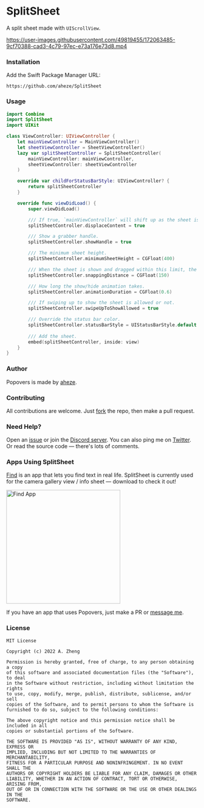# SplitSheet

A split sheet made with `UIScrollView`.

https://user-images.githubusercontent.com/49819455/172063485-9cf70388-cad3-4c79-97ec-e73a176e73d8.mp4

### Installation
Add the Swift Package Manager URL:

```
https://github.com/aheze/SplitSheet
```

### Usage

```swift
import Combine
import SplitSheet
import UIKit

class ViewController: UIViewController {
    let mainViewController = MainViewController()
    let sheetViewController = SheetViewController()
    lazy var splitSheetController = SplitSheetController(
        mainViewController: mainViewController,
        sheetViewController: sheetViewController
    )

    override var childForStatusBarStyle: UIViewController? {
        return splitSheetController
    }

    override func viewDidLoad() {
        super.viewDidLoad()

        /// If true, `mainViewController` will shift up as the sheet is shown.
        splitSheetController.displaceContent = true

        /// Show a grabber handle.
        splitSheetController.showHandle = true

        /// The minimum sheet height.
        splitSheetController.minimumSheetHeight = CGFloat(400)

        /// When the sheet is shown and dragged within this limit, the sheet will bounce back.
        splitSheetController.snappingDistance = CGFloat(150)

        /// How long the show/hide animation takes.
        splitSheetController.animationDuration = CGFloat(0.6)

        /// If swiping up to show the sheet is allowed or not.
        splitSheetController.swipeUpToShowAllowed = true

        /// Override the status bar color.
        splitSheetController.statusBarStyle = UIStatusBarStyle.default
        
        /// Add the sheet.
        embed(splitSheetController, inside: view)
    }
}
```

### Author
Popovers is made by [aheze](https://github.com/aheze).

### Contributing
All contributions are welcome. Just [fork](https://github.com/aheze/SplitSheet/fork) the repo, then make a pull request.

### Need Help?
Open an [issue](https://github.com/aheze/SplitSheet/issues) or join the [Discord server](https://discord.com/invite/Pmq8fYcus2). You can also ping me on [Twitter](https://twitter.com/aheze0). Or read the source code — there's lots of comments.

### Apps Using SplitSheet

[Find](http://getfind.app) is an app that lets you find text in real life. SplitSheet is currently used for the camera gallery view / info sheet — download to check it out!

<a href="http://getfind.app">
  <img src="https://getfind.app/assets/SocialPreview.png" height="300" alt="Find App">
</a>

If you have an app that uses Popovers, just make a PR or [message me](https://twitter.com/aheze0).

### License

```
MIT License

Copyright (c) 2022 A. Zheng

Permission is hereby granted, free of charge, to any person obtaining a copy
of this software and associated documentation files (the "Software"), to deal
in the Software without restriction, including without limitation the rights
to use, copy, modify, merge, publish, distribute, sublicense, and/or sell
copies of the Software, and to permit persons to whom the Software is
furnished to do so, subject to the following conditions:

The above copyright notice and this permission notice shall be included in all
copies or substantial portions of the Software.

THE SOFTWARE IS PROVIDED "AS IS", WITHOUT WARRANTY OF ANY KIND, EXPRESS OR
IMPLIED, INCLUDING BUT NOT LIMITED TO THE WARRANTIES OF MERCHANTABILITY,
FITNESS FOR A PARTICULAR PURPOSE AND NONINFRINGEMENT. IN NO EVENT SHALL THE
AUTHORS OR COPYRIGHT HOLDERS BE LIABLE FOR ANY CLAIM, DAMAGES OR OTHER
LIABILITY, WHETHER IN AN ACTION OF CONTRACT, TORT OR OTHERWISE, ARISING FROM,
OUT OF OR IN CONNECTION WITH THE SOFTWARE OR THE USE OR OTHER DEALINGS IN THE
SOFTWARE.
```
